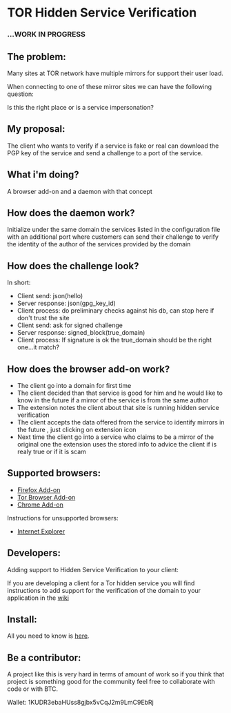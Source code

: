# TOR Hidden Service Verification

### ...WORK IN PROGRESS

## The problem:

Many sites at TOR network have multiple mirrors for support their user load.

When connecting to one of these mirror sites we can have the following question:

Is this the right place or is a service impersonation?

## My proposal:

The client who wants to verify if a service is fake or real can download the PGP key of the service and send a challenge to a port of the service.

## What i'm doing?

A browser add-on and a daemon with that concept

## How does the daemon work?

Initialize under the same domain the services listed in the configuration file with an additional port where customers can send their challenge to verify the identity of the author of the services provided by the domain

## How does the challenge look?

In short:

- Client send: json(hello)
- Server response: json(gpg_key_id)
- Client process: do preliminary checks against his db, can stop here if don't trust the site
- Client send: ask for signed challenge
- Server response: signed_block(true_domain)
- Client process: If signature is ok the true_domain should be the right one...it match?

## How does the browser add-on work?

- The client go into a domain for first time
- The client decided than that service is good for him and he would like to know in the future if a mirror of the service is from the same author
- The extension notes the client about that site is running hidden service verification
- The client accepts the data offered from the service to identify mirrors in the future , just clicking on extension icon
- Next time the client go into a service who claims to be a mirror of the original one the extension uses the stored info to advice the client if is realy true or if it is scam

## Supported browsers:

* [Firefox Add-on](https://github.com/arrase/HSVerify-Firefox)
* [Tor Browser Add-on](https://github.com/arrase/HSVerify-Firefox)
* [Chrome Add-on](https://github.com/arrase/HSVerify-Chrome)

Instructions for unsupported browsers:

* [Internet Explorer](https://github.com/arrase/TOR-Hidden-Service-Verification/wiki/Install-a-decent-browser)

## Developers: 

Adding support to Hidden Service Verification to your client:

If you are developing a client for a Tor hidden service you will find instructions to add support for the verification of the domain to your application in the [wiki](https://github.com/arrase/TOR-Hidden-Service-Verification/wiki)

## Install:

All you need to know is [here](https://github.com/arrase/TOR-Hidden-Service-Verification/wiki).

## Be a contributor:

A project like this is very hard in terms of amount of work so if you think that project is something good for the community feel free to collaborate with code or with BTC.

Wallet: 1KUDR3ebaHUss8gjbx5vCqJ2m9LmC9EbRj
